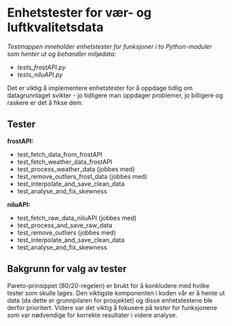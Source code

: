 # Enhetstester for vær- og luftkvalitetsdata

*Testmappen inneholder enhetstester for funksjoner i to Python-moduler som henter ut og behandler miljødata:*
- *tests_frostAPI.py*
- *tests_niluAPI.py*

Det er viktig å implementere enhetstester for å oppdage tidlig om datagrunnlaget svikter - jo tidligere man oppdager problemer, jo billigere og raskere er det å fikse dem. 

## Tester
**frostAPI:**
- test_fetch_data_from_frostAPI
- test_fetch_weather_data_frostAPI
- test_process_weather_data (jobbes med)
- test_remove_outliers_frost_data (jobbes med)
- test_interpolate_and_save_clean_data
- test_analyse_and_fix_skewness

**niluAPI:**
- test_fetch_raw_data_niluAPI (jobbes med)
- test_process_and_save_raw_data 
- test_remove_outliers (jobbes med)
- test_interpolate_and_save_clean_data
- test_analyse_and_fix_skewness

## Bakgrunn for valg av tester 
Pareto-prinsippet (80/20-regelen) er brukt for å konkludere med hvilke tester som skulle lages. Den viktigste komponenten i koden vår er å hente ut data (da dette er grunnpilaren for prosjektet) og disse enhetstestene ble derfor prioritert. Videre var det viktig å fokusere på tester for funksjonene som var nødvendige for korrekte resultater i videre analyse. 

